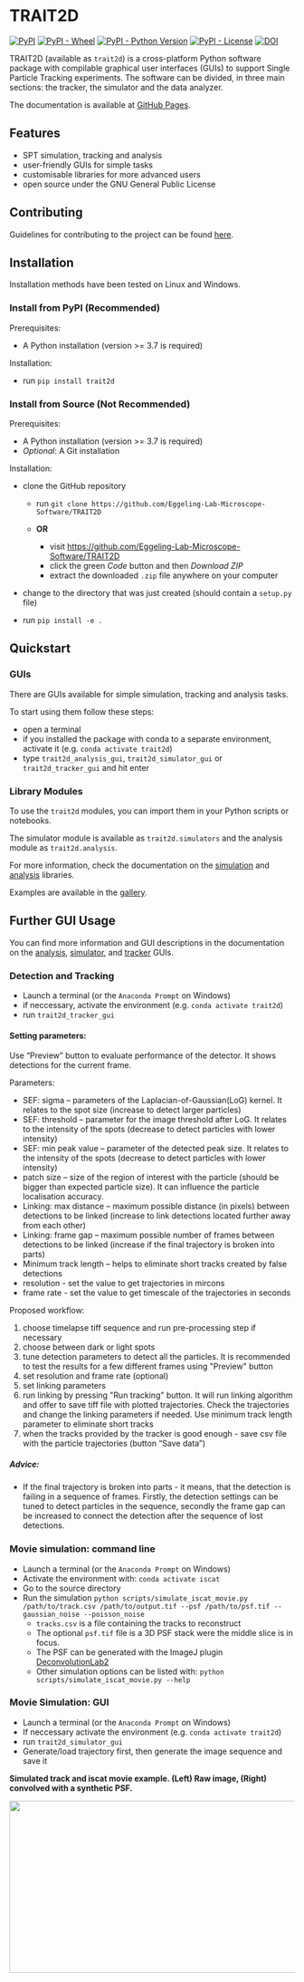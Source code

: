 # TRAIT2D

[![PyPI](https://img.shields.io/pypi/v/trait2d)](https://pypi.org/project/trait2d/)
[![PyPI - Wheel](https://img.shields.io/pypi/wheel/trait2d)](https://pypi.org/project/trait2d/#files)
[![PyPI - Python Version](https://img.shields.io/pypi/pyversions/trait2d)](https://pypi.org/project/trait2d)
[![PyPI - License](https://img.shields.io/pypi/l/trait2d)](https://pypi.org/project/trait2d)
[![DOI](https://zenodo.org/badge/175222492.svg)](https://zenodo.org/badge/latestdoi/175222492)

TRAIT2D (available as `trait2d`) is a cross-platform Python software package with compilable graphical user interfaces (GUIs) to support Single Particle Tracking experiments.  The software can be divided, in three main sections:  the tracker, the simulator and the data analyzer.

The documentation is available at [GitHub Pages](https://eggeling-lab-microscope-software.github.io/TRAIT2D/).

## Features

* SPT simulation, tracking and analysis
* user-friendly GUIs for simple tasks
* customisable libraries for more advanced users
* open source under the GNU General Public License

## Contributing

Guidelines for contributing to the project can be found [here](CONTRIBUTING.md).

## Installation

Installation methods have been tested on Linux and Windows.

### Install from PyPI (Recommended)

Prerequisites:

* A Python installation (version >= 3.7 is required)

Installation:

* run `pip install trait2d`

### Install from Source (Not Recommended)

Prerequisites:

* A Python installation (version >= 3.7 is required)
* *Optional*: A Git installation

Installation:

* clone the GitHub repository

   * run `git clone https://github.com/Eggeling-Lab-Microscope-Software/TRAIT2D`
   * **OR**

      * visit https://github.com/Eggeling-Lab-Microscope-Software/TRAIT2D
      * click the green *Code* button and then *Download ZIP*
      * extract the downloaded `.zip` file anywhere on your computer

* change to the directory that was just created (should contain a `setup.py` file)
* run `pip install -e .`

## Quickstart

### GUIs

There are GUIs available for simple simulation, tracking and analysis tasks.

To start using them follow these steps:

* open a terminal
* if you installed the package with conda to a separate environment, activate it (e.g. `conda activate trait2d`)
* type `trait2d_analysis_gui`, `trait2d_simulator_gui` or `trait2d_tracker_gui` and hit enter

### Library Modules

To use the `trait2d` modules, you can import them in your Python scripts or notebooks.

The simulator module is available as `trait2d.simulators` and the analysis module as `trait2d.analysis`. 

For more information, check the documentation on the [simulation](https://Eggeling-Lab-Microscope-Software.github.io/iSCAT_analysis/release/analysis.html) and [analysis](https://Eggeling-Lab-Microscope-Software.github.io/iSCAT_analysis/release/simulators.html) libraries.

Examples are available in the [gallery](https://Eggeling-Lab-Microscope-Software.github.io/iSCAT_analysis/release/auto_examples/index.html).

## Further GUI Usage

You can find more information and GUI descriptions in the documentation on the [analysis](https://Eggeling-Lab-Microscope-Software.github.io/iSCAT_analysis/release/analysis_gui.html), [simulator](https://Eggeling-Lab-Microscope-Software.github.io/iSCAT_analysis/release/simulator_gui.html), and [tracker](https://Eggeling-Lab-Microscope-Software.github.io/iSCAT_analysis/release/tracker_gui.html) GUIs.

### Detection and Tracking
* Launch a terminal (or the `Anaconda Prompt` on Windows)
* if neccessary, activate the environment (e.g. `conda activate trait2d`)
* run `trait2d_tracker_gui`

#### Setting parameters: 

Use “Preview” button to evaluate performance of the detector. It shows detections for the current frame. 

Parameters:  
* SEF: sigma – parameters of the Laplacian-of-Gaussian(LoG) kernel. It relates to the spot size (increase to detect larger particles) 
* SEF: threshold – parameter for the image threshold after LoG. It relates to the intensity of the spots (decrease to detect particles with lower intensity) 
* SEF: min peak value – parameter of the detected peak size. It relates to the intensity of the spots (decrease to detect particles with lower intensity) 
* patch size – size of the region of interest with the particle (should be bigger than expected particle size). It can influence the particle localisation accuracy.  
* Linking: max distance – maximum possible distance (in pixels) between detections to be linked (increase to link detections located further away from each other) 
* Linking: frame gap – maximum possible number of frames between detections to be linked (increase if the final trajectory is broken into parts) 
* Minimum track length – helps to eliminate short tracks created by false detections 
* resolution - set the value to get trajectories in mircons 
* frame rate - set the value to get timescale of the trajectories in seconds

Proposed workflow:  

1) choose timelapse tiff sequence and run pre-processing step if necessary
2) choose between dark or light spots
3) tune detection parameters to detect all the particles. It is recommended to test the results for a few different frames using "Preview" button 
4) set resolution and frame rate (optional) 
5) set linking parameters
6) run linking by pressing "Run tracking" button. It will run linking algorithm and offer to save tiff file with plotted trajectories. Check the trajectories and change the linking parameters if needed.  Use minimum track length parameter to eliminate short tracks 
7) when the tracks provided by the tracker is good enough - save csv file with the particle trajectories (button “Save data”) 

##### Advice: 

* If the final trajectory is broken into parts - it means, that the detection is failing in a sequence of frames. Firstly, the detection settings can be tuned to detect particles in the sequence, secondly the frame gap can be increased to connect the detection after the sequence of lost detections.  

### Movie simulation: command line
* Launch a terminal (or the `Anaconda Prompt` on Windows)
* Activate the environment with: `conda activate iscat`
* Go to the source directory
* Run the simulation
`python scripts/simulate_iscat_movie.py /path/to/track.csv /path/to/output.tif --psf /path/to/psf.tif --gaussian_noise --poisson_noise`
  * `tracks.csv` is a file containing the tracks to reconstruct
  * The optional `psf.tif` file is a 3D PSF stack were the middle slice is in focus.
  * The PSF can be generated with the ImageJ plugin [DeconvolutionLab2](http://bigwww.epfl.ch/deconvolution/deconvolutionlab2/)
  * Other simulation options can be listed with: `python scripts/simulate_iscat_movie.py --help`
  
### Movie Simulation: GUI
* Launch a terminal (or the `Anaconda Prompt` on Windows)
* If neccessary activate the environment (e.g. `conda activate trait2d`)
* run `trait2d_simulator_gui`
* Generate/load trajectory first, then generate the image sequence and save it

 **Simulated track and iscat movie example. (Left) Raw image, (Right) convolved with a synthetic PSF.**
 <p align="center">
  <img width="608" height="304" src="https://github.com/Eggeling-Lab-Microscope-Software/TRAIT2D/raw/master/examples/simulated_hopping_diffusion_with_and_without_psf.gif">
</p>
